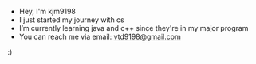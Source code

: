 - Hey, I'm kjm9198
- I just started my journey with cs
- I’m currently learning java and c++ since they're in my major program
- You can reach me via email: vtd9198@gmail.com

:)
